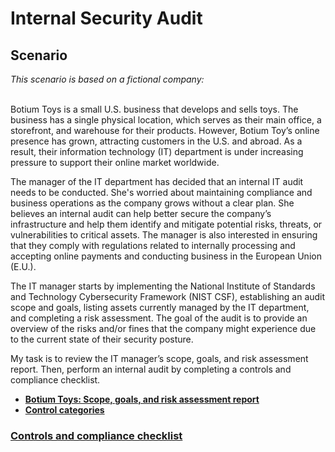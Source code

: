 <h1>Internal Security Audit</h1>

<h2>Scenario</h2>
<I>This scenario is based on a fictional company:</I>
<br /><br />

Botium Toys is a small U.S. business that develops and sells toys. The business has a single physical location, which serves as their main office, a storefront, and warehouse for their products. However, Botium Toy’s online presence has grown, attracting customers in the U.S. and abroad. As a result, their information technology (IT) department is under increasing pressure to support their online market worldwide. 

The manager of the IT department has decided that an internal IT audit needs to be conducted. She's worried about maintaining compliance and business operations as the company grows without a clear plan. She believes an internal audit can help better secure the company’s infrastructure and help them identify and mitigate potential risks, threats, or vulnerabilities to critical assets. The manager is also interested in ensuring that they comply with regulations related to internally processing and accepting online payments and conducting business in the European Union (E.U.).   

The IT manager starts by implementing the National Institute of Standards and Technology Cybersecurity Framework (NIST CSF), establishing an audit scope and goals, listing assets currently managed by the IT department, and completing a risk assessment. The goal of the audit is to provide an overview of the risks and/or fines that the company might experience due to the current state of their security posture.

My task is to review the IT manager’s scope, goals, and risk assessment report. Then, perform an internal audit by completing a controls and compliance checklist. 
<br />


- <a href="https://github.com/TasneemSiddiqui/SecurityAudit/blob/main/Botium-Toys-Scope-goals-and-risk-assessment-report.txt"><b>Botium Toys: Scope, goals, and risk assessment report</b></a>
- <a href=""><b>Control categories</b></a>
<h3> <a href=""><b>Controls and compliance checklist</b></a></h3>
